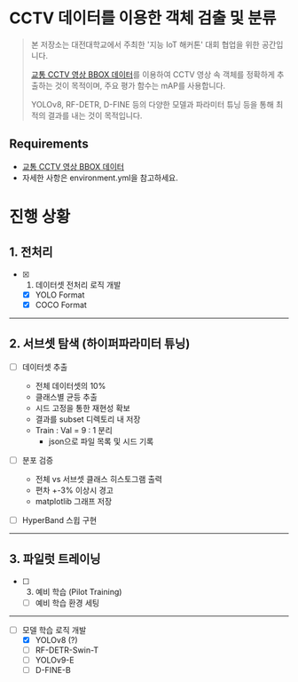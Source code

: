 # CCTV 데이터를 이용한 객체 검출 및 분류

> 본 저장소는 대전대학교에서 주최한 '지능 IoT 해커톤' 대회 협업을 위한 공간입니다.
> 
> [교통 CCTV 영상 BBOX 데이터](https://aihub.or.kr/aihubdata/data/view.do?currMenu=115&topMenu=100&dataSetSn=460)를 이용하여 CCTV 영상 속 객체를 정확하게 추출하는 것이 목적이며, 
> 주요 평가 함수는 mAP를 사용합니다.
>
 >YOLOv8, RF-DETR, D-FINE 등의 다양한 모델과 파라미터 튜닝 등을 통해 최적의 결과를 내는 것이 목적입니다.


## Requirements

- [교통 CCTV 영상 BBOX 데이터](https://aihub.or.kr/aihubdata/data/view.do?currMenu=115&topMenu=100&dataSetSn=460)
- 자세한 사항은 environment.yml을 참고하세요.


# 진행 상황

## 1. 전처리

- [x] 1. 데이터셋 전처리 로직 개발
	- [x] YOLO Format
	- [x] COCO Format
---
## 2. 서브셋 탐색 (하이퍼파라미터 튜닝)

- [ ] 데이터셋 추출
	- 전체 데이터셋의 10%
	- 클래스별 균등 추출
	- 시드 고정을 통한 재현성 확보
	- 결과를 subset 디렉토리 내 저장
	- Train : Val = 9 : 1 분리
		- json으로 파일 목록 및 시드 기록

- [ ] 분포 검증
	- 전체 vs 서브셋 클래스 히스토그램 출력
	- 편차 +-3% 이상시 경고
	- matplotlib 그래프 저장

- [ ] HyperBand 스윕 구현

---
## 3. 파일럿 트레이닝

- [ ] 3. 예비 학습 (Pilot Training)
	- [ ] 예비 학습 환경 세팅

---
- [ ] 모델 학습 로직 개발
	- [x] YOLOv8 (?)
	- [ ] RF-DETR-Swin-T
	- [ ] YOLOv9-E
	- [ ] D-FINE-B